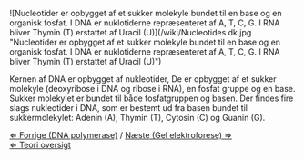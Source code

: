 ![Nucleotider er opbygget af et sukker molekyle bundet til en base og en
organisk fosfat. I DNA er nuklotiderne repræsenteret af A, T, C, G. I
RNA bliver Thymin (T) erstattet af Uracil
(U)](/wiki/Nucleotides dk.jpg "Nucleotider er opbygget af et sukker molekyle bundet til en base og en organisk fosfat. I DNA er nuklotiderne repræsenteret af A, T, C, G. I RNA bliver Thymin (T) erstattet af Uracil (U)")

Kernen af DNA er opbygget af nukleotider, De er opbygget af et sukker
molekyle (deoxyribose i DNA og ribose i RNA), en fosfat gruppe og en
base. Sukker molekylet er bundet til både fosfatgruppen og basen. Der
findes fire slags nukleotider i DNA, som er bestemt ud fra basen bundet
til sukkermolekylet: Adenin (A), Thymin (T), Cytosin (C) og Guanin (G).

[⇐ Forrige (DNA polymerase)](/wiki/DNA_polymerase_Bio-Kemi "wikilink") / [
Næste (Gel elektroforese) ⇒](/wiki/Gel_elektroforese_Bio-Kemi "wikilink")\
[⇐ Teori oversigt ](/wiki/Bio-Kemi "wikilink")

